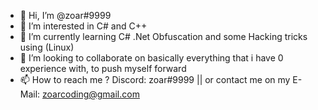 - 👋 Hi, I’m @zoar#9999
- 👀 I’m interested in C# and C++
- 🌱 I’m currently learning C# .Net Obfuscation and some Hacking tricks using (Linux)
- 💞️ I’m looking to collaborate on basically everything that i have 0 experience with, to push myself forward
- 📫 How to reach me ? Discord: zoar#9999 || or contact me on my E-Mail: zoarcoding@gmail.com
